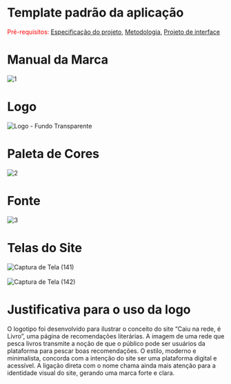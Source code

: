 # Template padrão da aplicação

<span style="color:red">Pré-requisitos: <a href="03-Product-design.md"> Especificação do projeto</a></span>, <a href="04-Metodologia.md"> Metodologia</a>, <a href="05-Projeto-interface.md"> Projeto de interface</a>
# Manual da Marca
![1](https://github.com/user-attachments/assets/78077dbe-70a7-4b90-ac38-bfa56c924d58)
<br>
# Logo
![Logo - Fundo Transparente](https://github.com/user-attachments/assets/43d4f1a7-9e5b-422c-a026-d933493e2067)
<br>
# Paleta de Cores
![2](https://github.com/user-attachments/assets/9166b73c-c657-4961-8a8e-c8b711ca7bdb)
<br>
# Fonte
![3](https://github.com/user-attachments/assets/7582a9c7-5494-4d5e-b84c-2e531001da5b)
<br>
# Telas do Site
![Captura de Tela (141)](https://github.com/user-attachments/assets/e2c1e30c-c09c-45b2-90ec-22fca768db9d)
<br>
<br>
![Captura de Tela (142)](https://github.com/user-attachments/assets/864fec63-4b4e-4c9e-8a3b-fc7616105594)


# Justificativa para o uso da logo

O logotipo foi desenvolvido para ilustrar o conceito do site “Caiu na rede, é Livro”, uma página de recomendações literárias. A imagem de uma rede que pesca livros transmite a noção de que o público pode ser usuários da plataforma para pescar boas recomendações. O estilo, moderno e minimalista, concorda com a intenção do site ser uma plataforma digital e acessível. A ligação direta com o nome chama ainda mais atenção para a identidade visual do site, gerando uma marca forte e clara.





